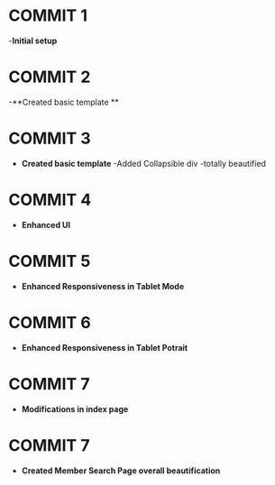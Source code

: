 # COMMIT 1

-**Initial setup**

# COMMIT 2

-**Created basic template **

# COMMIT 3

- **Created basic template** 
-Added Collapsible div 
-totally beautified

# COMMIT 4

- **Enhanced UI** 

# COMMIT 5

- **Enhanced Responsiveness in Tablet Mode** 

# COMMIT 6

- **Enhanced Responsiveness in Tablet Potrait** 

# COMMIT 7 

- **Modifications in index page** 

# COMMIT 7 

- **Created Member Search Page overall beautification** 


